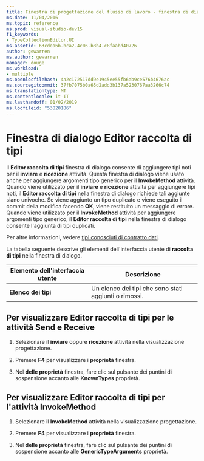 ```yaml
---
title: Finestra di progettazione del flusso di lavoro - finestra di dialogo Editor raccolta di tipi
ms.date: 11/04/2016
ms.topic: reference
ms.prod: visual-studio-dev15
f1_keywords:
- TypeCollectionEditor.UI
ms.assetid: 63cdea6b-bca2-4c06-b8b4-c8faabd40726
author: gewarren
ms.author: gewarren
manager: douge
ms.workload:
- multiple
ms.openlocfilehash: 4a2c172517dd9e1945ee55fb6ab9ce576b4676ac
ms.sourcegitcommit: 37fb7075b0a65d2add3b137a5230767aa3266c74
ms.translationtype: MT
ms.contentlocale: it-IT
ms.lasthandoff: 01/02/2019
ms.locfileid: "53820186"
---
```

# <a name="type-collection-editor-dialog-box"></a>Finestra di dialogo Editor raccolta di tipi

Il **Editor raccolta di tipi** finestra di dialogo consente di aggiungere tipi noti per il **inviare** e **ricezione** attività. Questa finestra di dialogo viene usato anche per aggiungere argomenti tipo generico per il **InvokeMethod** attività. Quando viene utilizzato per il **inviare** e **ricezione** attività per aggiungere tipi noti, il **Editor raccolta di tipi** nella finestra di dialogo richiede tali aggiunte siano univoche. Se viene aggiunto un tipo duplicato e viene eseguito il commit della modifica facendo **OK**, viene restituito un messaggio di errore. Quando viene utilizzato per il **InvokeMethod** attività per aggiungere argomenti tipo generico, il **Editor raccolta di tipi** nella finestra di dialogo consente l'aggiunta di tipi duplicati.

Per altre informazioni, vedere [tipi conosciuti di contratto dati](/dotnet/framework/wcf/feature-details/data-contract-known-types).

La tabella seguente descrive gli elementi dell'interfaccia utente di **raccolta di tipi** nella finestra di dialogo.

|Elemento dell'interfaccia utente|Descrizione|
|-|-----------------|
|**Elenco dei tipi**|Un elenco dei tipi che sono stati aggiunti o rimossi.|

## <a name="to-bring-up-the-type-collection-editor-for-the-send-and-receive-activities"></a>Per visualizzare Editor raccolta di tipi per le attività Send e Receive

1.  Selezionare il **inviare** oppure **ricezione** attività nella visualizzazione progettazione.

2.  Premere **F4** per visualizzare i **proprietà** finestra.

3.  Nel **delle proprietà** finestra, fare clic sul pulsante dei puntini di sospensione accanto alle **KnownTypes** proprietà.

## <a name="to-bring-up-the-type-collection-editor-for-the-invokemethod-activity"></a>Per visualizzare Editor raccolta di tipi per l'attività InvokeMethod

1.  Selezionare il **InvokeMethod** attività nella visualizzazione progettazione.

2.  Premere **F4** per visualizzare i **proprietà** finestra.

3.  Nel **delle proprietà** finestra, fare clic sul pulsante dei puntini di sospensione accanto alle **GenericTypeArguments** proprietà.